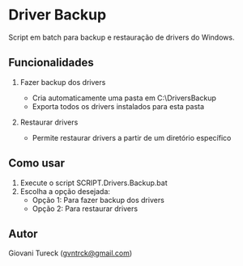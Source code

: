 # Driver Backup

Script em batch para backup e restauração de drivers do Windows.

## Funcionalidades

1. Fazer backup dos drivers
   - Cria automaticamente uma pasta em C:\DriversBackup
   - Exporta todos os drivers instalados para esta pasta

2. Restaurar drivers
   - Permite restaurar drivers a partir de um diretório específico

## Como usar

1. Execute o script SCRIPT.Drivers.Backup.bat
2. Escolha a opção desejada:
   - Opção 1: Para fazer backup dos drivers
   - Opção 2: Para restaurar drivers

## Autor

Giovani Tureck (gvntrck@gmail.com)
